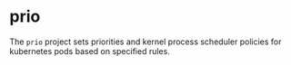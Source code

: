 # prio

The `prio` project sets priorities and kernel process scheduler policies for
kubernetes pods based on specified rules.